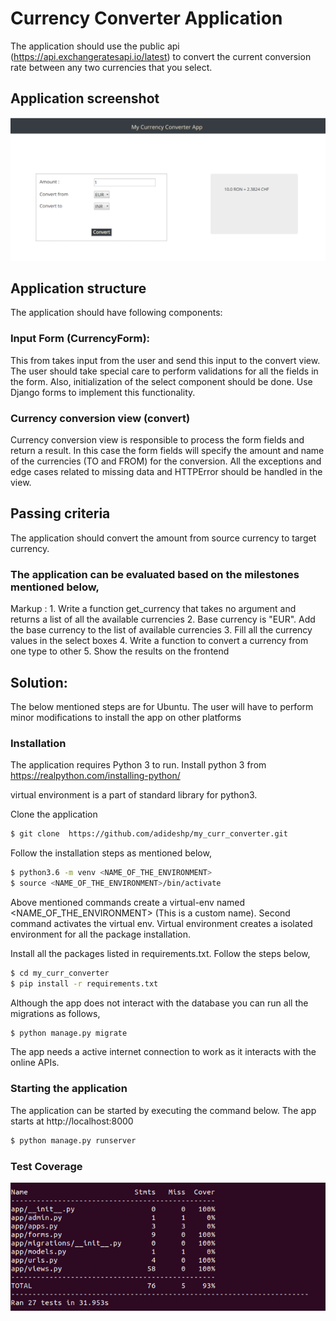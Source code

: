 # Currency Converter Application
The application should use the public api (https://api.exchangeratesapi.io/latest) to convert the current conversion rate between any two currencies that you select.

## Application screenshot
![alt text](appshot.png)
## Application structure
The application should have following components:

### Input Form (CurrencyForm): 
This from takes input from the user and send this input to the convert view. The user should take special care to perform validations for all the fields in the form. Also, initialization of the select component should be done. Use Django forms to implement this functionality.

### Currency conversion view (convert)
Currency conversion view is responsible to process the form fields and return a result. In this case the form fields will specify the amount and name of the currencies (TO and FROM) for the conversion. All the exceptions and edge cases related to missing data and HTTPError should be handled in the view. 

## Passing criteria
The application should convert the amount from source currency to target currency.

### The application can be evaluated based on the milestones mentioned below,
 Markup : 1. Write a function get_currency that takes no argument and returns a list of all the available currencies
          2. Base currency is "EUR". Add the base currency to the list of available currencies
          3. Fill all the currency values in the select boxes
          4. Write a function to convert a currency from one type to other
          5. Show the results on the frontend
## Solution:
The below mentioned steps are for Ubuntu. The user will have to perform minor modifications to install the app on other platforms
### Installation

The application requires Python 3 to run.
Install python 3 from https://realpython.com/installing-python/


virtual environment is a part of standard library for python3. 

Clone the application 
```sh
$ git clone  https://github.com/adideshp/my_curr_converter.git
```


Follow the installation steps as mentioned below,
```sh
$ python3.6 -m venv <NAME_OF_THE_ENVIRONMENT> 
$ source <NAME_OF_THE_ENVIRONMENT>/bin/activate
```
Above mentioned commands create a virtual-env named <NAME_OF_THE_ENVIRONMENT> (This is a custom name). Second command activates the virtual env. Virtual environment creates a isolated environment for all the package installation.

Install all the packages listed in requirements.txt. Follow the steps below,
```sh
$ cd my_curr_converter
$ pip install -r requirements.txt
```

Although the app does not interact with the database you can run all the migrations as follows,
```sh
$ python manage.py migrate
```

The app needs a active internet connection to work as it interacts with the online APIs.

### Starting the application
The application can be started by executing the command below. The app starts at http://localhost:8000

```sh
$ python manage.py runserver
```

### Test Coverage
![alt text](coverage.png)
